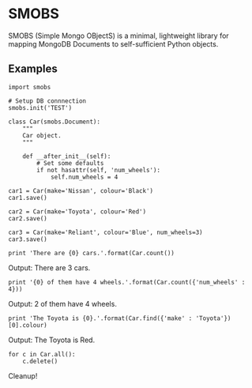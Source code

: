 # SMOBS

SMOBS (Simple Mongo OBjectS) is a minimal, lightweight library for mapping MongoDB Documents to self-sufficient Python objects.

## Examples

    import smobs

    # Setup DB connnection
    smobs.init('TEST')
    
    class Car(smobs.Document):
        """
        Car object.
        """
        
        def __after_init__(self):
            # Set some defaults
            if not hasattr(self, 'num_wheels'):
                self.num_wheels = 4
                
    car1 = Car(make='Nissan', colour='Black')
    car1.save()
    
    car2 = Car(make='Toyota', colour='Red')
    car2.save()
    
    car3 = Car(make='Reliant', colour='Blue', num_wheels=3)
    car3.save()
    
    print 'There are {0} cars.'.format(Car.count())
    
Output: There are 3 cars.
    
    print '{0} of them have 4 wheels.'.format(Car.count({'num_wheels' : 4}))
    
Output: 2 of them have 4 wheels.
    
    print 'The Toyota is {0}.'.format(Car.find({'make' : 'Toyota'})[0].colour)
    
Output: The Toyota is Red.
    
    for c in Car.all():
        c.delete()
        
Cleanup!